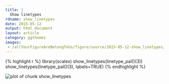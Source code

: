 ```yaml
---
title: |
  Show linetypes
rdname: show_linetypes
date: 2015-05-12
output: html_document
layout: article
category: ggthemes
images:
 - /allYourFigureAreBelongToUs/figure/source/2015-05-12-show_linetypes//show_linetypes-1.png
---
```





{% highlight r %}
library(scales)
show_linetypes(linetype_pal()(3))
show_linetypes(linetype_pal()(3), labels=TRUE)
{% endhighlight %}

![plot of chunk show_linetypes](/allYourFigureAreBelongToUs/figure/source/2015-05-12-show_linetypes/show_linetypes-1.png) 
